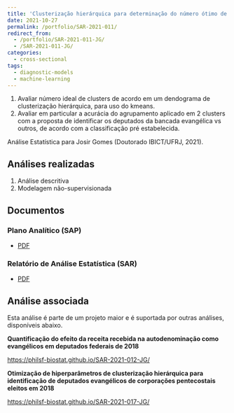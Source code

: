 ```yaml
---
title: 'Clusterização hierárquica para determinação do número ótimo de clusters de deputados federais evangélicos eleitos em 2018'
date: 2021-10-27
permalink: /portfolio/SAR-2021-011/
redirect_from:
  - /portfolio/SAR-2021-011-JG/
  - /SAR-2021-011-JG/
categories:
  - cross-sectional
tags:
  - diagnostic-models
  - machine-learning
---
```

1. Avaliar número ideal de clusters de acordo em um dendograma de
   clusterização hierárquica, para uso do kmeans.
1. Avaliar em particular a acurácia do agrupamento aplicado em 2
   clusters com a proposta de identificar os deputados da bancada
   evangélica vs outros, de acordo com a classificação pré
   estabelecida.

Análise Estatística para Josir Gomes (Doutorado IBICT/UFRJ, 2021).

## Análises realizadas

1. Análise descritiva
1. Modelagem não-supervisionada

## Documentos

### Plano Analítico (SAP)

- [PDF][sap]

### Relatório de Análise Estatística (SAR)

- [PDF][sar]

## Análise associada

Esta análise é parte de um projeto maior e é suportada por outras análises, disponíveis abaixo.

**Quantificação do efeito da receita recebida na autodenominação como evangélicos em deputados federais de 2018**

<https://philsf-biostat.github.io/SAR-2021-012-JG/>

**Otimização de hiperparâmetros de clusterização hierárquica para identificação de deputados evangélicos de corporações pentecostais eleitos em 2018**

<https://philsf-biostat.github.io/SAR-2021-017-JG/>

<!-- --- -->

[sap]: /files/SAP-2021-011-JG-v01.pdf

[sar]: /files/SAR-2021-011-JG-v01.pdf
